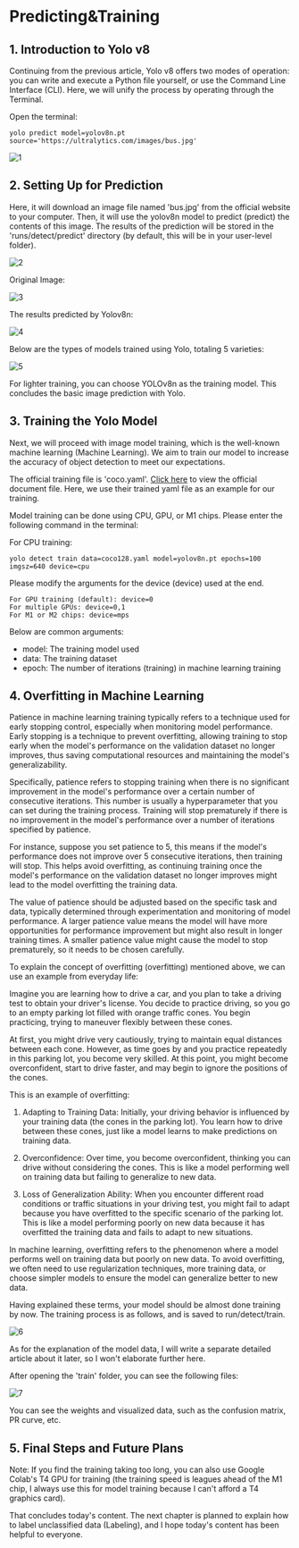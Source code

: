 # Predicting&Training

## 1. Introduction to Yolo v8


Continuing from the previous article, Yolo v8 offers two modes of operation: you can write and execute a Python file yourself, or use the Command Line Interface (CLI). Here, we will unify the process by operating through the Terminal.

Open the terminal:

```
yolo predict model=yolov8n.pt source='https://ultralytics.com/images/bus.jpg'
```


![1](/yolov8/predicting&training/1.png)

## 2. Setting Up for Prediction

Here, it will download an image file named 'bus.jpg' from the official website to your computer. Then, it will use the yolov8n model to predict (predict) the contents of this image. The results of the prediction will be stored in the 'runs/detect/predict' directory (by default, this will be in your user-level folder).


![2](/yolov8/predicting&training/2.png)

Original Image:

![3](/yolov8/predicting&training/3.png)

The results predicted by Yolov8n:

![4](/yolov8/predicting&training/4.png)

Below are the types of models trained using Yolo, totaling 5 varieties:

![5](/yolov8/predicting&training/5.png)

For lighter training, you can choose YOLOv8n as the training model. This concludes the basic image prediction with Yolo.


## 3. Training the Yolo Model

Next, we will proceed with image model training, which is the well-known machine learning (Machine Learning). We aim to train our model to increase the accuracy of object detection to meet our expectations.

The official training file is 'coco.yaml'. [Click here](https://docs.ultralytics.com/datasets/detect/coco/) to view the official document file. Here, we use their trained yaml file as an example for our training.

Model training can be done using CPU, GPU, or M1 chips. Please enter the following command in the terminal:

For CPU training: 

```
yolo detect train data=coco128.yaml model=yolov8n.pt epochs=100 imgsz=640 device=cpu
```

Please modify the arguments for the device (device) used at the end.

```
For GPU training (default): device=0
For multiple GPUs: device=0,1
For M1 or M2 chips: device=mps
```

Below are common arguments:

- model: The training model used
- data: The training dataset
- epoch: The number of iterations (training) in machine learning training

## 4. Overfitting in Machine Learning

Patience in machine learning training typically refers to a technique used for early stopping control, especially when monitoring model performance. Early stopping is a technique to prevent overfitting, allowing training to stop early when the model's performance on the validation dataset no longer improves, thus saving computational resources and maintaining the model's generalizability.

Specifically, patience refers to stopping training when there is no significant improvement in the model's performance over a certain number of consecutive iterations. This number is usually a hyperparameter that you can set during the training process. Training will stop prematurely if there is no improvement in the model's performance over a number of iterations specified by patience.

For instance, suppose you set patience to 5, this means if the model's performance does not improve over 5 consecutive iterations, then training will stop. This helps avoid overfitting, as continuing training once the model's performance on the validation dataset no longer improves might lead to the model overfitting the training data.

The value of patience should be adjusted based on the specific task and data, typically determined through experimentation and monitoring of model performance. A larger patience value means the model will have more opportunities for performance improvement but might also result in longer training times. A smaller patience value might cause the model to stop prematurely, so it needs to be chosen carefully.

To explain the concept of overfitting (overfitting) mentioned above, we can use an example from everyday life:

Imagine you are learning how to drive a car, and you plan to take a driving test to obtain your driver's license. You decide to practice driving, so you go to an empty parking lot filled with orange traffic cones. You begin practicing, trying to maneuver flexibly between these cones.

At first, you might drive very cautiously, trying to maintain equal distances between each cone. However, as time goes by and you practice repeatedly in this parking lot, you become very skilled. At this point, you might become overconfident, start to drive faster, and may begin to ignore the positions of the cones.

This is an example of overfitting:

1. Adapting to Training Data: Initially, your driving behavior is influenced by your training data (the cones in the parking lot). You learn how to drive between these cones, just like a model learns to make predictions on training data.

2. Overconfidence: Over time, you become overconfident, thinking you can drive without considering the cones. This is like a model performing well on training data but failing to generalize to new data.

3. Loss of Generalization Ability: When you encounter different road conditions or traffic situations in your driving test, you might fail to adapt because you have overfitted to the specific scenario of the parking lot. This is like a model performing poorly on new data because it has overfitted the training data and fails to adapt to new situations.

In machine learning, overfitting refers to the phenomenon where a model performs well on training data but poorly on new data. To avoid overfitting, we often need to use regularization techniques, more training data, or choose simpler models to ensure the model can generalize better to new data.

Having explained these terms, your model should be almost done training by now. The training process is as follows, and is saved to run/detect/train.

![6](/yolov8/predicting&training/6.png)

As for the explanation of the model data, I will write a separate detailed article about it later, so I won't elaborate further here.

After opening the 'train' folder, you can see the following files:

![7](/yolov8/predicting&training/7.png)

You can see the weights and visualized data, such as the confusion matrix, PR curve, etc.

## 5. Final Steps and Future Plans

Note: If you find the training taking too long, you can also use Google Colab's T4 GPU for training (the training speed is leagues ahead of the M1 chip, I always use this for model training because I can't afford a T4 graphics card).

That concludes today's content. The next chapter is planned to explain how to label unclassified data (Labeling), and I hope today's content has been helpful to everyone.